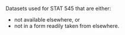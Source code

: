 Datasets used for STAT 545 that are either:

- not available elsewhere, or
- not in a form readily taken from elsewhere.
